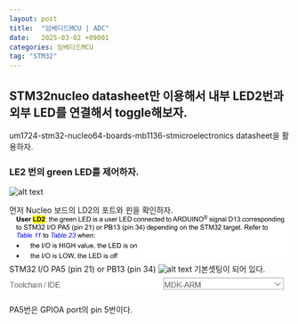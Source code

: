 ```yaml
---
layout: post
title:  "임베디드MCU | ADC"
date:   2025-03-02 +09001
categories: 임베디드MCU
tag: "STM32"
---
```


## STM32nucleo datasheet만 이용해서 내부 LED2번과 외부 LED를 연결해서 toggle해보자.

um1724-stm32-nucleo64-boards-mb1136-stmicroelectronics datasheet을 활용하자.
### LE2 번의 green LED를 제어하자.
![alt text](C:\Users\USER\Desktop\Github\178kg78cm.github.io\_posts\autoever\Based-Embeded\image-4.png)

먼저 Nucleo 보드의 LD2의 포트와 핀을 확인하자.
![alt text](./image-5.png)
STM32 I/O PA5 (pin 21) or PB13 (pin 34) 
![alt text](C:\Users\USER\Desktop\Github\178kg78cm.github.io\_posts\autoever\Based-Embeded\image-7.jpg)
기본셋팅이 되어 있다.
![alt text](./image-6.png)

PA5번은 GPIOA port의 pin 5번이다.